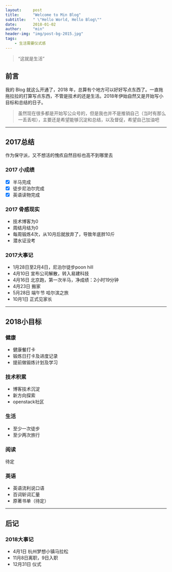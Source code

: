 ```yaml
---
layout:     post
title:      "Welcome to Min Blog"
subtitle:   " \"Hello World, Hello Blog\""
date:       2018-01-02
author:     "min"
header-img: "img/post-bg-2015.jpg"
tags:
    - 生活需要仪式感
---
```


> “这就是生活”


## 前言

我的 Blog 就这么开通了，2018 年，总算有个地方可以好好写点东西了。一直拖拖拉拉的打算写点东西，不管是技术的还是生活。2018年伊始自然又是开始写小目标和总结的日子。
> 虽然现在很多都是开始写公众号的，但是我也并不是推销自己（当时有那么一丢丢啦），主要还是希望能够沉淀和总结，以及督促，希望自己加油吧

---

## 2017总结
作为保守派，又不想活的愧疚自然目标也高不到哪里去
### 2017 小成绩
- [x] 半马完成
- [x] 徒步尼泊尔完成
- [x] 英语读物完成

### 2017 骨感现实
- 技术博客为0
- 周结月结为0
- 每周锻炼4次，从10月后就放弃了，导致年底胖10斤
- 潜水证没考

### 2017大事记

- 1月28日至2月4日，尼泊尔徒步poon hill
- 4月10日 宣布公司解散，转入易建科技
- 4月16日 北京跑，第一次半马，净成绩：2小时19分钟
- 4月23日 搬家
- 5月28日 端午节 哈尔滨之旅
- 10月1日 正式见家长

---

## 2018小目标

### 健康
* 健康餐打卡
* 锻炼日打卡及进度记录
* 提前做锻炼计划及学习
### 技术积累
* 博客技术沉淀
* 新方向探索
* openstack社区
### 生活
* 至少一次徒步
* 至少两次旅行



### 阅读
待定

### 英语
* 英语流利说口语
* 百词斩词汇量
* 原著书单（待定）
---

## 后记

### 2018大事记
* 4月1日 杭州梦想小镇马拉松
* 11月8日离职，9日入职
* 12月31日 仪式
